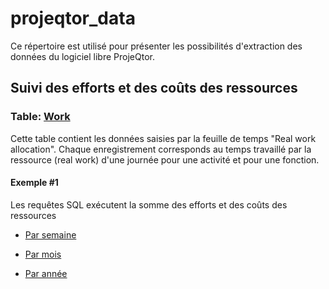 # projeqtor_data

Ce répertoire est utilisé pour présenter les possibilités d'extraction des données du logiciel libre ProjeQtor.

## Suivi des efforts et des coûts des ressources

### Table: [Work](/table_work.md)

Cette table contient les données saisies par la feuille de temps "Real work allocation". Chaque enregistrement corresponds au temps travaillé par la ressource (real work) d'une journée pour une activité et pour une fonction.

#### Exemple #1

Les requêtes SQL exécutent la somme des efforts et des coûts des ressources 

- [Par semaine](/work_group_by_week.sql)

- [Par mois](/work_group_by_month.sql)

- [Par année](/work_group_by_year.sql)
